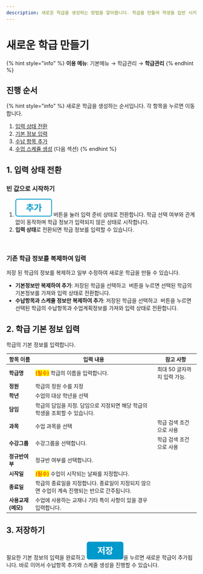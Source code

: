 ```yaml
---
description: 새로운 학급을 생성하는 방법을 알아봅니다. 학급을 만들어 학생을 입반 시키고 수업을 진행할 수 있습니다.
---
```


# 새로운 학급 만들기

{% hint style="info" %}
**이용 메뉴**: 기본메뉴 → 학급관리 → **학급관리**
{% endhint %}

## 진행 순서

{% hint style="info" %}
새로운 학급을 생성하는 순서입니다. 각 항목을 누르면 이동합니다.

1. [입력 상태 전환](add-class.md#1.)
2. [기본 정보 입력](add-class.md#2.)
3. [수납 항목 추가](add-class.md#3.)
4. [수업 스케쥴 생성](schedule.md) (다음 섹션)
{% endhint %}

## 1. 입력 상태 전환

### 빈 값으로 시작하기

1. <img src="../../.gitbook/assets/btn_추가.png" alt="" data-size="line"> 버튼을 눌러 입력 준비 상태로 전환합니다. 학급 선택 여부와 관계없이 동작하며 학급 정보가 입력되지 않은 상태로 시작합니다.
2. **입력 상태**로 전환되면 학급 정보를 입력할 수 있습니다.

<figure><img src="../../.gitbook/assets/학급추가_입력상태전환.png" alt=""><figcaption></figcaption></figure>

### 기존 학급 정보를 복제하여 입력

저장 된 학급의 정보를 복제하고 일부 수정하여 새로운 학급을 만들 수 있습니다.

* **기본정보만 복제하여 추가**: 저장된 학급을 선택하고 <img src="../../.gitbook/assets/btn_기존정보복사.png" alt="" data-size="line"> 버튼을 누르면 선택된 학급의 기본정보를 가져와 입력 상태로 전환합니다.
* **수납항목과 스케쥴 정보만 복제하여 추가**: 저장된 학급을 선택하고 <img src="../../.gitbook/assets/btn_복사.png" alt="" data-size="line"> 버튼을 누르면 선택된 학급의 수납항목과 수업계획정보를 가져와 입력 상태로 전환합니다.

## 2. 학급 기본 정보 입력

학급의 기본 정보를 입력합니다.

| 항목 이름        | 입력 내용                                                    | 참고 사항             |
| ------------ | -------------------------------------------------------- | ----------------- |
| **학급명**      | <mark style="color:red;">(필수)</mark> 학급의 이름을 입력합니다.      | 최대 50 글자까지 입력 가능. |
| **정원**       | 학급의 정원 수를 지정                                             |                   |
| **학년**       | 수업의 대상 학년을 선택                                            |                   |
| **담임**       | 학급의 담임을 지정. 담임으로 지정되면 해당 학급의 학생을 조회할 수 있습니다.             |                   |
| **과목**       | 수업 과목을 선택                                                | 학급 검색 조건으로 사용     |
| **수강그룹**     | 수강그룹을 선택합니다.                                             | 학급 검색 조건으로 사용     |
| **정규반여부**    | 정규반 여부를 선택합니다.                                           |                   |
| **시작일**      | <mark style="color:red;">(필수)</mark> 수업이 시작되는 날짜를 지정합니다. |                   |
| **종료일**      | 학급의 종료일을 지정합니다. 종료일이 지정되지 않으면 수업이 계속 진행되는 반으로 간주됩니다.     |                   |
| **사용교재(메모)** | 수업에 사용하는 교재나 기타 특이 사항이 있을 경우 입력합니다.                      |                   |

## 3. 저장하기

필요한 기본 정보의 입력을 완료하고 <img src="../../.gitbook/assets/btn_저장.png" alt="" data-size="line">을 누르면 새로운 학급이 추가됩니다. 바로 이어서 수납항목 추가와 스케줄 생성을 진행할 수 있습니다.
